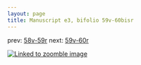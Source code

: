 ```yaml
---
layout: page
title: Manuscript e3, bifolio 59v-60bisr
---
```


prev: [58v-59r](../58v-59r/) next: [59v-60r](../59v-60r/)



[![Linked to zoomble image](http://www.homermultitext.org/iipsrv?IIIF=/project/homer/pyramidal/deepzoom/hmt/e3bifolio/v1/E3_59v_60bisr.tif/full/2000,/0/default.jpg)](http://www.homermultitext.org/ict2/?urn=urn:cite2:hmt:e3bifolio.v1:E3_59v_60bisr)


